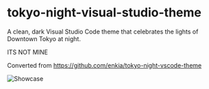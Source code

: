 # tokyo-night-visual-studio-theme
A clean, dark Visual Studio Code theme that celebrates the lights of Downtown Tokyo at night.

ITS NOT MINE

Converted from https://github.com/enkia/tokyo-night-vscode-theme

![Showcase](https://user-images.githubusercontent.com/69900794/151699747-6bf133bc-b7e6-48bd-9db4-776818047068.png)
